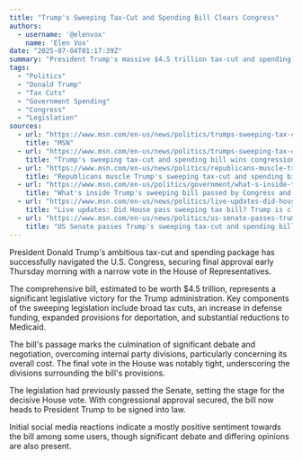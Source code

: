 ```yaml
---
title: "Trump's Sweeping Tax-Cut and Spending Bill Clears Congress"
authors:
  - username: '@elenvox'
    name: 'Elen Vox'
date: "2025-07-04T01:17:39Z"
summary: "President Trump's massive $4.5 trillion tax-cut and spending bill has received final congressional approval, heading to the President's desk after a narrow House vote. The legislation includes significant tax reductions, increased defense spending, expanded deportation measures, and substantial cuts to Medicaid."
tags:
  - "Politics"
  - "Donald Trump"
  - "Tax Cuts"
  - "Government Spending"
  - "Congress"
  - "Legislation"
sources:
  - url: "https://www.msn.com/en-us/news/politics/trumps-sweeping-tax-cut-and-spending-bill-wins-congressional-approval/ar-AA1HV5SS"
    title: "MSN"
  - url: "https://www.msn.com/en-us/news/politics/trumps-sweeping-tax-cut-and-spending-bill-wins-congressional-approval/ar-AA1HV1TE"
    title: "Trump's sweeping tax-cut and spending bill wins congressional approval"
  - url: "https://www.msn.com/en-us/news/politics/republicans-muscle-trumps-sweeping-tax-cut-and-spending-bill-through-congress/ar-AA1HVuDT"
    title: "Republicans muscle Trump's sweeping tax-cut and spending bill through Congress"
  - url: "https://www.msn.com/en-us/politics/government/what-s-inside-trump-s-sweeping-bill-passed-by-congress-and-headed-for-law/ar-AA1HVr8O"
    title: "What's inside Trump's sweeping bill passed by Congress and headed for law"
  - url: "https://www.msn.com/en-us/news/politics/live-updates-did-house-pass-sweeping-tax-bill-trump-is-camasing-in-on-big-win/ar-AA1HTAke"
    title: "Live updates: Did House pass sweeping tax bill? Trump is closing in on 'big win'"
  - url: "https://www.msn.com/en-us/news/politics/us-senate-passes-trumps-sweeping-tax-cut-and-spending-bill-setting-up-house-battle/ar-AA1HNeB2"
    title: "US Senate passes Trump's sweeping tax-cut and spending bill, setting up House battle"
---
```


President Donald Trump's ambitious tax-cut and spending package has successfully navigated the U.S. Congress, securing final approval early Thursday morning with a narrow vote in the House of Representatives.

The comprehensive bill, estimated to be worth $4.5 trillion, represents a significant legislative victory for the Trump administration. Key components of the sweeping legislation include broad tax cuts, an increase in defense funding, expanded provisions for deportation, and substantial reductions to Medicaid.

The bill's passage marks the culmination of significant debate and negotiation, overcoming internal party divisions, particularly concerning its overall cost. The final vote in the House was notably tight, underscoring the divisions surrounding the bill's provisions.

The legislation had previously passed the Senate, setting the stage for the decisive House vote. With congressional approval secured, the bill now heads to President Trump to be signed into law.

Initial social media reactions indicate a mostly positive sentiment towards the bill among some users, though significant debate and differing opinions are also present.

